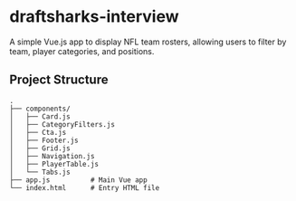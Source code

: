 # draftsharks-interview


A simple Vue.js app to display NFL team rosters, allowing users to filter by team, player categories, and positions.

## Project Structure

```plaintext
.
├── components/
│   ├── Card.js
│   ├── CategoryFilters.js
│   ├── Cta.js
│   ├── Footer.js
│   ├── Grid.js
│   ├── Navigation.js
│   ├── PlayerTable.js
│   └── Tabs.js
├── app.js          # Main Vue app
└── index.html      # Entry HTML file
